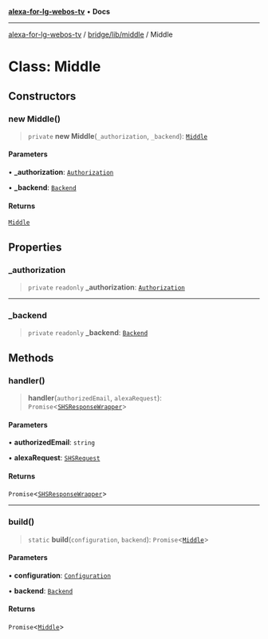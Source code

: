 [**alexa-for-lg-webos-tv**](../../../../README.md) • **Docs**

***

[alexa-for-lg-webos-tv](../../../../modules.md) / [bridge/lib/middle](../README.md) / Middle

# Class: Middle

## Constructors

### new Middle()

> `private` **new Middle**(`_authorization`, `_backend`): [`Middle`](Middle.md)

#### Parameters

• **\_authorization**: [`Authorization`](../authorization/classes/Authorization.md)

• **\_backend**: [`Backend`](../../backend/classes/Backend.md)

#### Returns

[`Middle`](Middle.md)

## Properties

### \_authorization

> `private` `readonly` **\_authorization**: [`Authorization`](../authorization/classes/Authorization.md)

***

### \_backend

> `private` `readonly` **\_backend**: [`Backend`](../../backend/classes/Backend.md)

## Methods

### handler()

> **handler**(`authorizedEmail`, `alexaRequest`): `Promise`\<[`SHSResponseWrapper`](../../../../common/smart-home-skill/response/classes/SHSResponseWrapper.md)\>

#### Parameters

• **authorizedEmail**: `string`

• **alexaRequest**: [`SHSRequest`](../../../../common/smart-home-skill/request/classes/SHSRequest.md)

#### Returns

`Promise`\<[`SHSResponseWrapper`](../../../../common/smart-home-skill/response/classes/SHSResponseWrapper.md)\>

***

### build()

> `static` **build**(`configuration`, `backend`): `Promise`\<[`Middle`](Middle.md)\>

#### Parameters

• **configuration**: [`Configuration`](../../configuration/classes/Configuration.md)

• **backend**: [`Backend`](../../backend/classes/Backend.md)

#### Returns

`Promise`\<[`Middle`](Middle.md)\>
